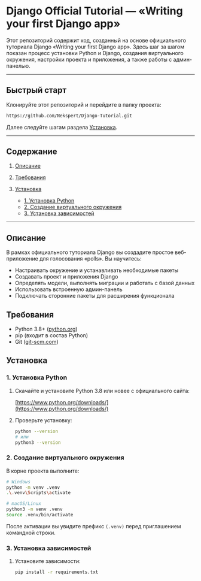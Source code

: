 # Django Official Tutorial — «Writing your first Django app»

Этот репозиторий содержит код, созданный на основе официального туториала Django «Writing your first Django app». Здесь шаг за шагом показан процесс установки Python и Django, создания виртуального окружения, настройки проекта и приложения, а также работы с админ-панелью.

---

## Быстрый старт

Клонируйте этот репозиторий и перейдите в папку проекта:

```bash
https://github.com/Nekspert/Django-Tutorial.git
```

Далее следуйте шагам раздела [Установка](#установка).

---

## Содержание

1. [Описание](#описание)
2. [Требования](#требования)
3. [Установка](#установка)

   * [1. Установка Python](#1-установка-python)
   * [2. Создание виртуального окружения](#2-создание-виртуального-окружения)
   * [3. Установка зависимостей](#3-установка-зависимостей)

---

## Описание

В рамках официального туториала Django вы создадите простое веб-приложение для голосования «polls». Вы научитесь:

* Настраивать окружение и устанавливать необходимые пакеты
* Создавать проект и приложения Django
* Определять модели, выполнять миграции и работать с базой данных
* Использовать встроенную админ-панель
* Подключать сторонние пакеты для расширения функционала

## Требования

* Python 3.8+ ([python.org](https://www.python.org/downloads/))
* pip (входит в состав Python)
* Git ([git-scm.com](https://git-scm.com/))

## Установка

### 1. Установка Python

1. Скачайте и установите Python 3.8 или новее с официального сайта:

   [https://www.python.org/downloads/](https://www.python.org/downloads/)

2. Проверьте установку:

   ```bash
   python --version
   # или
   python3 --version
   ```

### 2. Создание виртуального окружения

В корне проекта выполните:

```bash
# Windows
python -m venv .venv
.\.venv\Scripts\activate

# macOS/Linux
python3 -m venv .venv
source .venv/bin/activate
```

После активации вы увидите префикс `(.venv)` перед приглашением командной строки.

### 3. Установка зависимостей

1. Установите зависимости:

   ```bash
   pip install -r requirements.txt
   ```
